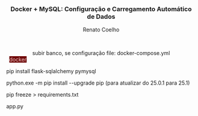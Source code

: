 ### <center>Docker + MySQL: Configuração e Carregamento Automático de Dados </center>

<center>Renato Coelho</center>

&nbsp;
<center>subir banco, se configuração file: docker-compose.yml</center>
&nbsp;
<span style="color: rgb(246, 212, 212); background-color: rgb(111, 0, 0);">docker</span>

pip install flask-sqlalchemy pymysql

python.exe -m pip install --upgrade pip (para atualizar do 25.0.1 para 25.1)

pip freeze > requirements.txt

app.py

